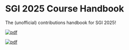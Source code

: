 # SGI 2025 Course Handbook
The (unofficial) contributions handbook for SGI 2025!

[![pdf](https://github.com/pbelmans/latex-template/actions/workflows/pdf.yml/badge.svg)](https://github.com/ToyTeX/SGI-Book_2025/actions/workflows/pdf.yml)

[![pdf](https://img.shields.io/badge/pdf-note-green)](https://github.com/ToyTeX/SGI-Book_2025/main.pdf)
